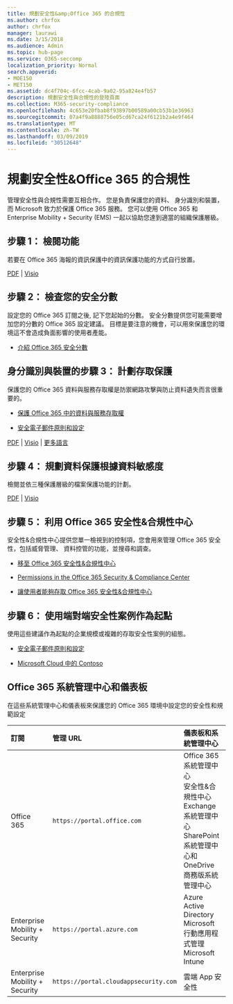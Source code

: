 ```yaml
---
title: 規劃安全性&amp;Office 365 的合規性
ms.author: chrfox
author: chrfox
manager: laurawi
ms.date: 3/15/2018
ms.audience: Admin
ms.topic: hub-page
ms.service: O365-seccomp
localization_priority: Normal
search.appverid:
- MOE150
- MET150
ms.assetid: dc4f704c-6fcc-4cab-9a02-95a824e4fb57
description: 規劃安全性與合規性的登陸頁面
ms.collection: M365-security-compliance
ms.openlocfilehash: 4c653e20fbab8f93897b00589a00cb53b1e36963
ms.sourcegitcommit: 07a4f9a8888756e05cd67ca24f6121b2a4e9f464
ms.translationtype: MT
ms.contentlocale: zh-TW
ms.lasthandoff: 03/09/2019
ms.locfileid: "30512648"
---
```

# <a name="plan-for-security-amp-compliance-in-office-365"></a>規劃安全性&amp;Office 365 的合規性

管理安全性與合規性需要互相合作。 您是負責保護您的資料、 身分識別和裝置，而 Microsoft 致力於保護 Office 365 服務。 您可以使用 Office 365 和 Enterprise Mobility + Security (EMS) 一起以協助您達到適當的組織保護層級。
  
## <a name="step-1-review-capabilities"></a>步驟 1： 檢閱功能

若要在 Office 365 海報的資訊保護中的資訊保護功能的方式自行放置。 
  
[PDF](https://download.microsoft.com/download/2/3/D/23D91386-8349-4F7A-9470-FD5AED861F16/MSFT_cloud_architecture_informationprotection.pdf) | [Visio](https://download.microsoft.com/download/2/3/D/23D91386-8349-4F7A-9470-FD5AED861F16/MSFT_cloud_architecture_informationprotection.vsd)
  
## <a name="step-2-check-your-secure-score"></a>步驟 2： 檢查您的安全分數

設定您的 Office 365 訂閱之後, 記下您起始的分數。 安全分數提供您可能需要增加您的分數的 Office 365 設定建議。 目標是要注意的機會，可以用來保護您的環境這不會造成負面影響的使用者產能。
  
- [介紹 Office 365 安全分數](office-365-secure-score.md)
    
## <a name="step-3-plan-access-protection-for-identity-and-devices"></a>身分識別與裝置的步驟 3： 計劃存取保護

保護您的 Office 365 資料與服務存取權是防禦網路攻擊與防止資料遺失而言很重要的。
  
- [保護 Office 365 中的資料與服務存取權](protect-access-to-data-and-services.md)
    
- [安全電子郵件原則和設定](https://docs.microsoft.com/microsoft-365/enterprise/secure-email-recommended-policies)
    
[PDF](https://go.microsoft.com/fwlink/p/?linkid=841656) | [Visio](https://go.microsoft.com/fwlink/p/?linkid=841657) | [更多語言](https://www.microsoft.com/download/details.aspx?id=55032)
  
## <a name="step-4-plan-data-protection-based-on-data-sensitivity"></a>步驟 4： 規劃資料保護根據資料敏感度

檢閱並依三種保護層級的檔案保護功能的計劃。
  
[PDF](http://download.microsoft.com/download/7/8/9/789645A5-BD10-4541-BC33-F8D1EFF5E911/MSFT_cloud_architecture_O365%20file%20protection.pdf) | [Visio](http://download.microsoft.com/download/7/8/9/789645A5-BD10-4541-BC33-F8D1EFF5E911/MSFT_cloud_architecture_O365%20file%20protection.vsdx)
  
## <a name="step-5-leverage-the-office-365-security-amp-compliance-center"></a>步驟 5： 利用 Office 365 安全性&amp;合規性中心

安全性&amp;合規性中心提供您單一檢視到的控制項，您會用來管理 Office 365 安全性，包括威脅管理、 資料控管的功能，並搜尋和調查。 
  
- [移至 Office 365 安全性&amp;合規性中心](go-to-the-securitycompliance-center.md)
    
- [Permissions in the Office 365 Security &amp; Compliance Center](permissions-in-the-security-and-compliance-center.md)
    
- [讓使用者能夠存取 Office 365 安全性&amp;合規性中心](grant-access-to-the-security-and-compliance-center.md)
    
## <a name="step-6-use-end-to-end-security-scenarios-as-starting-points"></a>步驟 6： 使用端對端安全性案例作為起點

使用這些建議作為起點的企業規模或複雜的存取安全性案例的組態。
  
- [安全電子郵件原則和設定](https://docs.microsoft.com/microsoft-365/enterprise/secure-email-recommended-policies)
    
- [Microsoft Cloud 中的 Contoso](http://aka.ms/cloudarchcontoso)
    
## <a name="office-365-admin-centers-and-dashboards"></a>Office 365 系統管理中心和儀表板

在這些系統管理中心和儀表板來保護您的 Office 365 環境中設定您的安全性和規範設定
  
|**訂閱**|**管理 URL**|**儀表板和系統管理中心**|
|:-----|:-----|:-----|
|Office 365  <br/> |`https://portal.office.com`  <br/> | Office 365 系統管理中心  <br/>  安全性&amp;合規性中心  <br/>  Exchange 系統管理中心  <br/>  SharePoint 系統管理中心和 OneDrive 商務版系統管理中心  <br/> |
|Enterprise Mobility + Security  <br/> |`https://portal.azure.com`  <br/> | Azure Active Directory  <br/>  Microsoft 行動應用程式管理  <br/>  Microsoft Intune  <br/> |
|Enterprise Mobility + Security  <br/> |`https://portal.cloudappsecurity.com`  <br/> | 雲端 App 安全性  <br/> |
   

